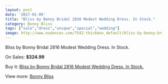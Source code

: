 ```yaml
---
layout: post
date: '2017-01-09'
title: "Bliss by Bonny Bridal 2816 Modest Wedding Dress. In Stock."
category: Bonny Bliss
tags: ["sale","dress","unique","special","wedding"]
image: http://www.eudances.com/7542-thickbox_default/bliss-by-bonny-bridal-2816-modest-wedding-dress-in-stock.jpg
---
```

Bliss by Bonny Bridal 2816 Modest Wedding Dress. In Stock.

On Sales: **$324.99**
<a href="https://www.eudances.com/en/bonny-bliss/2674-bliss-by-bonny-bridal-2816-modest-wedding-dress-in-stock.html"><amp-img layout="responsive" width="600" height="600" src="//www.eudances.com/7542-thickbox_default/bliss-by-bonny-bridal-2816-modest-wedding-dress-in-stock.jpg" alt="Bliss by Bonny Bridal 2816 Modest Wedding Dress. In Stock. 0" /></a>
<a href="https://www.eudances.com/en/bonny-bliss/2674-bliss-by-bonny-bridal-2816-modest-wedding-dress-in-stock.html"><amp-img layout="responsive" width="600" height="600" src="//www.eudances.com/7544-thickbox_default/bliss-by-bonny-bridal-2816-modest-wedding-dress-in-stock.jpg" alt="Bliss by Bonny Bridal 2816 Modest Wedding Dress. In Stock. 1" /></a>
<a href="https://www.eudances.com/en/bonny-bliss/2674-bliss-by-bonny-bridal-2816-modest-wedding-dress-in-stock.html"><amp-img layout="responsive" width="600" height="600" src="//www.eudances.com/7543-thickbox_default/bliss-by-bonny-bridal-2816-modest-wedding-dress-in-stock.jpg" alt="Bliss by Bonny Bridal 2816 Modest Wedding Dress. In Stock. 2" /></a>

Buy it: [Bliss by Bonny Bridal 2816 Modest Wedding Dress. In Stock.](https://www.eudances.com/en/bonny-bliss/2674-bliss-by-bonny-bridal-2816-modest-wedding-dress-in-stock.html "Bliss by Bonny Bridal 2816 Modest Wedding Dress. In Stock.")

View more: [Bonny Bliss](https://www.eudances.com/en/40-bonny-bliss "Bonny Bliss")